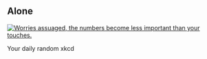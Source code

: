 ## Alone
[![Worries assuaged, the numbers become less important than your touches.](https://imgs.xkcd.com/comics/alone.png)](https://xkcd.com/289/ "Worries assuaged, the numbers become less important than your touches.")

Your daily random xkcd
